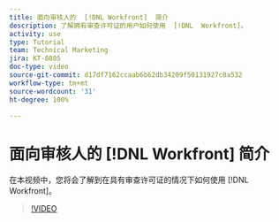 ```yaml
---
title: 面向审核人的  [!DNL Workfront]  简介
description: 了解拥有审查许可证的用户如何使用  [!DNL  Workfront]。
activity: use
type: Tutorial
team: Technical Marketing
jira: KT-8805
doc-type: video
source-git-commit: d17df7162ccaab6b62db34209f50131927c0a532
workflow-type: tm+mt
source-wordcount: '31'
ht-degree: 100%

---
```


# 面向审核人的 [!DNL Workfront] 简介

在本视频中，您将会了解到在具有审查许可证的情况下如何使用 [!DNL  Workfront]。

>[!VIDEO](https://video.tv.adobe.com/v/335106/?quality=12&learn=on&enablevpops)
